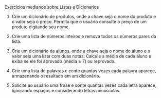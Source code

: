Exercicios medianos sobre Listas e Dicionarios

1. Crie um dicionário de produtos, onde a chave seja o nome do produto e o valor seja o preço. Permita que o usuário consulte o preço de um produto digitando seu nome.

2. Crie uma lista de números inteiros e remova todos os números pares da lista.

3. Crie um dicionário de alunos, onde a chave seja o nome do aluno e o valor seja uma lista com duas notas. Calcule a média de cada aluno e exiba se ele foi aprovado (média ≥ 7) ou reprovado.

4. Crie uma lista de palavras e conte quantas vezes cada palavra aparece, armazenando o resultado em um dicionário.

5. Solicite ao usuário uma frase e conte quantas vezes cada letra aparece, ignorando espaços e considerando letras minúsculas.

